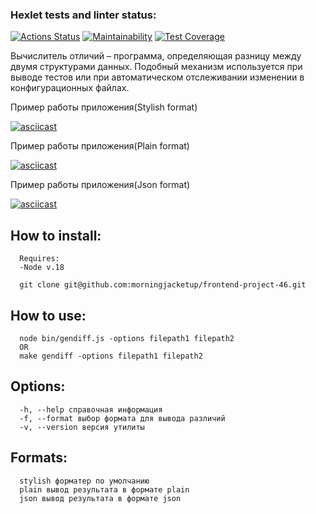 ### Hexlet tests and linter status:

[![Actions Status](https://github.com/morningjacketup/frontend-project-46/workflows/hexlet-check/badge.svg)](https://github.com/morningjacketup/frontend-project-46/actions)
[![Maintainability](https://api.codeclimate.com/v1/badges/bfe460edab1182a35856/maintainability)](https://codeclimate.com/github/morningjacketup/frontend-project-46/maintainability)
[![Test Coverage](https://api.codeclimate.com/v1/badges/bfe460edab1182a35856/test_coverage)](https://codeclimate.com/github/morningjacketup/frontend-project-46/test_coverage)

Вычислитель отличий – программа, определяющая разницу между двумя структурами данных. Подобный механизм используется при выводе тестов или при автоматическом отслеживании изменении в конфигурационных файлах.

Пример работы приложения(Stylish format)

[![asciicast](https://asciinema.org/a/ajUzLZGydnSs0cyZ4X1ESuAjC.svg)](https://asciinema.org/a/ajUzLZGydnSs0cyZ4X1ESuAjC)

Пример работы приложения(Plain format)

[![asciicast](https://asciinema.org/a/beYBHrM9lMtNtriBcIB4kr787.svg)](https://asciinema.org/a/beYBHrM9lMtNtriBcIB4kr787)

Пример работы приложения(Json format)

[![asciicast](https://asciinema.org/a/YjlwUD2FV8uFCOV3QDK8SQ5ve.svg)](https://asciinema.org/a/YjlwUD2FV8uFCOV3QDK8SQ5ve)

## How to install:

```
  Requires:
  -Node v.18

  git clone git@github.com:morningjacketup/frontend-project-46.git
```

## How to use:

```
  node bin/gendiff.js -options filepath1 filepath2
  OR
  make gendiff -options filepath1 filepath2
```

## Options:

```
  -h, --help справочная информация
  -f, --format выбор формата для вывода различий
  -v, --version версия утилиты
```

## Formats:

```
  stylish форматер по умолчанию
  plain вывод результата в формате plain
  json вывод результата в формате json
```
